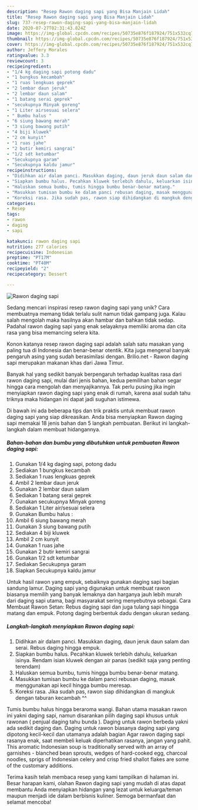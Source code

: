```yaml
---
description: "Resep Rawon daging sapi yang Bisa Manjain Lidah"
title: "Resep Rawon daging sapi yang Bisa Manjain Lidah"
slug: 737-resep-rawon-daging-sapi-yang-bisa-manjain-lidah
date: 2020-07-27T02:31:43.824Z
image: https://img-global.cpcdn.com/recipes/50735e876f187924/751x532cq70/rawon-daging-sapi-foto-resep-utama.jpg
thumbnail: https://img-global.cpcdn.com/recipes/50735e876f187924/751x532cq70/rawon-daging-sapi-foto-resep-utama.jpg
cover: https://img-global.cpcdn.com/recipes/50735e876f187924/751x532cq70/rawon-daging-sapi-foto-resep-utama.jpg
author: Jeffery Morales
ratingvalue: 3.3
reviewcount: 3
recipeingredient:
- "1/4 kg daging sapi potong dadu"
- "1 bungkus kecambah"
- "1 ruas lengkuas geprek"
- "2 lembar daun jeruk"
- "2 lembar daun salam"
- "1 batang serai geprek"
- "secukupnya Minyak goreng"
- "1 Liter airsesuai selera"
- " Bumbu halus "
- "6 siung bawang merah"
- "3 siung bawang putih"
- "4 biji kluwek"
- "2 cm kunyit"
- "1 ruas jahe"
- "2 butir kemiri sangrai"
- "1/2 sdt ketumbar"
- "Secukupnya garam"
- "Secukupnya kaldu jamur"
recipeinstructions:
- "Didihkan air dalam panci. Masukkan daging, daun jeruk daun salam dan serai. Rebus daging hingga empuk."
- "Siapkan bumbu halus. Pecahkan kluwek terlebih dahulu, keluarkan isinya. Rendam isian kluwek dengan air panas (sedikit saja yang penting terendam)"
- "Haluskan semua bumbu, tumis hingga bumbu benar-benar matang."
- "Masukkan tumisan bumbu ke dalam panci rebusan daging, masak menggunakan api kecil hingga bumbu meresap."
- "Koreksi rasa. Jika sudah pas, rawon siap dihidangkan di mangkuk dengan taburan kecambah ^^"
categories:
- Resep
tags:
- rawon
- daging
- sapi

katakunci: rawon daging sapi 
nutrition: 277 calories
recipecuisine: Indonesian
preptime: "PT17M"
cooktime: "PT40M"
recipeyield: "2"
recipecategory: Dessert

---
```



![Rawon daging sapi](https://img-global.cpcdn.com/recipes/50735e876f187924/751x532cq70/rawon-daging-sapi-foto-resep-utama.jpg)

Sedang mencari inspirasi resep rawon daging sapi yang unik? Cara membuatnya memang tidak terlalu sulit namun tidak gampang juga. Kalau salah mengolah maka hasilnya akan hambar dan bahkan tidak sedap. Padahal rawon daging sapi yang enak selayaknya memiliki aroma dan cita rasa yang bisa memancing selera kita.

Konon katanya resep rawon daging sapi adalah salah satu masakan yang paling tua di Indonesia dan benar-benar otentik. Kita juga mengenal banyak pengaruh asing yang sudah berasimilasi dengan. Brilio.net - Rawon daging sapi merupakan makanan khas dari Jawa Timur.

Banyak hal yang sedikit banyak berpengaruh terhadap kualitas rasa dari rawon daging sapi, mulai dari jenis bahan, kedua pemilihan bahan segar hingga cara mengolah dan menyajikannya. Tak perlu pusing jika ingin menyiapkan rawon daging sapi yang enak di rumah, karena asal sudah tahu triknya maka hidangan ini dapat jadi suguhan istimewa.


Di bawah ini ada beberapa tips dan trik praktis untuk membuat rawon daging sapi yang siap dikreasikan. Anda bisa menyiapkan Rawon daging sapi memakai 18 jenis bahan dan 5 langkah pembuatan. Berikut ini langkah-langkah dalam membuat hidangannya.

<!--inarticleads1-->

##### Bahan-bahan dan bumbu yang dibutuhkan untuk pembuatan Rawon daging sapi:

1. Gunakan 1/4 kg daging sapi, potong dadu
1. Sediakan 1 bungkus kecambah
1. Sediakan 1 ruas lengkuas geprek
1. Ambil 2 lembar daun jeruk
1. Gunakan 2 lembar daun salam
1. Sediakan 1 batang serai geprek
1. Gunakan secukupnya Minyak goreng
1. Sediakan 1 Liter air/sesuai selera
1. Gunakan  Bumbu halus :
1. Ambil 6 siung bawang merah
1. Gunakan 3 siung bawang putih
1. Sediakan 4 biji kluwek
1. Ambil 2 cm kunyit
1. Gunakan 1 ruas jahe
1. Gunakan 2 butir kemiri sangrai
1. Gunakan 1/2 sdt ketumbar
1. Sediakan Secukupnya garam
1. Siapkan Secukupnya kaldu jamur


Untuk hasil rawon yang empuk, sebaiknya gunakan daging sapi bagian sandung lamur. Daging sapi yang digunakan untuk membuat rawon biasanya memilih yang banyak lemaknya dan harganya jauh lebih murah dari daging sapi utama, bagi masyarakat sering menyebutnya sebagai. Cara Membuat Rawon Setan: Rebus daging sapi dan juga tulang sapi hingga matang dan empuk. Potong daging berbentuk dadu dengan ukuran sedang. 

<!--inarticleads2-->

##### Langkah-langkah menyiapkan Rawon daging sapi:

1. Didihkan air dalam panci. Masukkan daging, daun jeruk daun salam dan serai. Rebus daging hingga empuk.
1. Siapkan bumbu halus. Pecahkan kluwek terlebih dahulu, keluarkan isinya. Rendam isian kluwek dengan air panas (sedikit saja yang penting terendam)
1. Haluskan semua bumbu, tumis hingga bumbu benar-benar matang.
1. Masukkan tumisan bumbu ke dalam panci rebusan daging, masak menggunakan api kecil hingga bumbu meresap.
1. Koreksi rasa. Jika sudah pas, rawon siap dihidangkan di mangkuk dengan taburan kecambah ^^


Tumis bumbu halus hingga beraroma wangi. Bahan utama masakan rawon ini yakni daging sapi, namun disarankan pilih daging sapi khusus untuk rawonan ( penjual daging tahu bunda ). Daging untuk rawon berbeda yakni ada sedikit daging dan. Daging untuk rawon biasanya daging sapi yang dipotong kecil-kecil dan utamanya adalah bagian Agar rawon daging sapi rasanya enak, saat membeli keluak diperhatikan rasanya, jangan yang pahit. This aromatic Indonesian soup is traditionally served with an array of garnishes - blanched bean sprouts, wedges of hard-cooked egg, charcoal noodles, sprigs of Indonesian celery and crisp fried shallot flakes are some of the customary additions. 

Terima kasih telah membaca resep yang kami tampilkan di halaman ini. Besar harapan kami, olahan Rawon daging sapi yang mudah di atas dapat membantu Anda menyiapkan hidangan yang lezat untuk keluarga/teman maupun menjadi ide dalam berbisnis kuliner. Semoga bermanfaat dan selamat mencoba!
